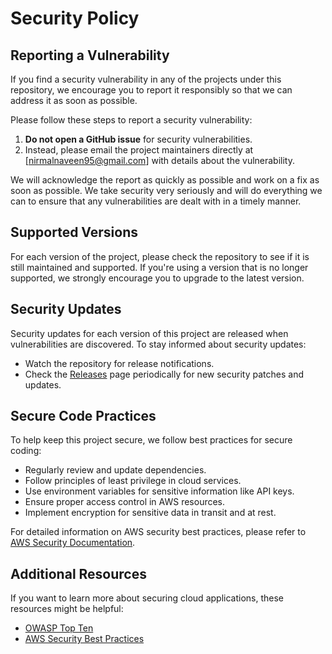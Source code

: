 # Security Policy

## Reporting a Vulnerability

If you find a security vulnerability in any of the projects under this repository, we encourage you to report it responsibly so that we can address it as soon as possible.

Please follow these steps to report a security vulnerability:

1. **Do not open a GitHub issue** for security vulnerabilities.
2. Instead, please email the project maintainers directly at [nirmalnaveen95@gmail.com] with details about the vulnerability.

We will acknowledge the report as quickly as possible and work on a fix as soon as possible. We take security very seriously and will do everything we can to ensure that any vulnerabilities are dealt with in a timely manner.

## Supported Versions

For each version of the project, please check the repository to see if it is still maintained and supported. If you're using a version that is no longer supported, we strongly encourage you to upgrade to the latest version.

## Security Updates

Security updates for each version of this project are released when vulnerabilities are discovered. To stay informed about security updates:

- Watch the repository for release notifications.
- Check the [Releases](https://github.com/[YourUser]/aws-projects/releases) page periodically for new security patches and updates.

## Secure Code Practices

To help keep this project secure, we follow best practices for secure coding:

- Regularly review and update dependencies.
- Follow principles of least privilege in cloud services.
- Use environment variables for sensitive information like API keys.
- Ensure proper access control in AWS resources.
- Implement encryption for sensitive data in transit and at rest.

For detailed information on AWS security best practices, please refer to [AWS Security Documentation](https://aws.amazon.com/security/).

## Additional Resources

If you want to learn more about securing cloud applications, these resources might be helpful:

- [OWASP Top Ten](https://owasp.org/www-project-top-ten/)
- [AWS Security Best Practices](https://aws.amazon.com/whitepapers/aws-security-best-practices/)

